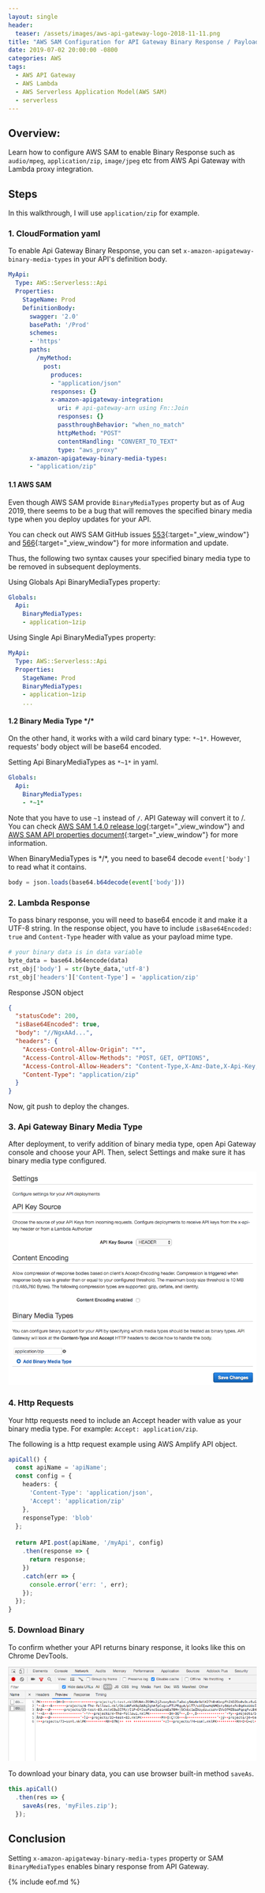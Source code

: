 ```yaml
---
layout: single
header:
  teaser: /assets/images/aws-api-gateway-logo-2018-11-11.png
title: "AWS SAM Configuration for API Gateway Binary Response / Payloads"
date: 2019-07-02 20:00:00 -0800
categories: AWS
tags:
  - AWS API Gateway
  - AWS Lambda
  - AWS Serverless Application Model(AWS SAM)
  - serverless
---
```


## Overview:
Learn how to configure AWS SAM to enable Binary Response such as `audio/mpeg`, `application/zip`, `image/jpeg` etc from AWS Api Gateway with Lambda proxy integration. 

## Steps
In this walkthrough, I will use `application/zip` for example.

### 1. CloudFormation yaml 
To enable Api Gateway Binary Response, you can set `x-amazon-apigateway-binary-media-types` in your API's definition body.  

```yaml
MyApi:
  Type: AWS::Serverless::Api
  Properties:
    StageName: Prod
    DefinitionBody:
      swagger: '2.0'
      basePath: '/Prod'
      schemes: 
      - 'https'
      paths:
        /myMethod:
          post:
            produces:
            - "application/json"
            responses: {}
            x-amazon-apigateway-integration:
              uri: # api-gateway-arn using Fn::Join
              responses: {}
              passthroughBehavior: "when_no_match"
              httpMethod: "POST"
              contentHandling: "CONVERT_TO_TEXT"
              type: "aws_proxy"
      x-amazon-apigateway-binary-media-types:
      - "application/zip"
```

#### 1.1 AWS SAM

Even though AWS SAM provide `BinaryMediaTypes` property but as of Aug 2019, there seems to be a bug that will removes the specified binary media type when you deploy updates for your API.   

You can check out AWS SAM GitHub issues [553](https://github.com/awslabs/serverless-application-model/issues/553){:target="_view_window"} and [566](https://github.com/awslabs/serverless-application-model/issues/566){:target="_view_window"} for more information and update.  

Thus, the following two syntax causes your specified binary media type to be removed in subsequent deployments.

Using Globals Api BinaryMediaTypes property:  

```yaml
Globals:
  Api:
    BinaryMediaTypes:
    - application~1zip
```

Using Single Api BinaryMediaTypes property:  

```yaml
MyApi:
  Type: AWS::Serverless::Api
  Properties:
    StageName: Prod
    BinaryMediaTypes: 
    - application~1zip
    ...
```

#### 1.2 Binary Media Type \*/\*

On the other hand, it works with a wild card binary type: `*~1*`. However, requests' body object will be base64 encoded. 

Setting Api BinaryMediaTypes as `*~1*` in yaml.  

```yaml
Globals:
  Api:
    BinaryMediaTypes:
    - *~1*
```

Note that you have to use `~1` instead of `/`. API Gateway will convert it to /.
You can check [AWS SAM 1.4.0 release log](https://github.com/awslabs/serverless-application-model/releases/tag/1.4.0){:target="_view_window"} and [AWS SAM API properties document](https://github.com/awslabs/serverless-application-model/blob/master/versions/2016-10-31.md#awsserverlessapi){:target="_view_window"} for more information.

When BinaryMediaTypes is \*/\*, you need to base64 decode `event['body']` to read what it  contains.  

```javascript
body = json.loads(base64.b64decode(event['body']))
```

### 2. Lambda Response
To pass binary response, you will need to base64 encode it and make it a UTF-8 string. In the response object, you have to include `isBase64Encoded: true` and `Content-Type` header with value as your payload mime type.  

```python
# your binary data is in data variable
byte_data = base64.b64encode(data)
rst_obj['body'] = str(byte_data,'utf-8')
rst_obj['headers']['Content-Type'] = 'application/zip'
```

Response JSON object  

```json
{
  "statusCode": 200,
  "isBase64Encoded": true,
  "body": "//NgxAAd...",
  "headers": {
    "Access-Control-Allow-Origin": "*",
    "Access-Control-Allow-Methods": "POST, GET, OPTIONS",
    "Access-Control-Allow-Headers": "Content-Type,X-Amz-Date,X-Api-Key,X-Amz-Security-Token",
    "Content-Type": "application/zip"
  }
}
```

Now, git push to deploy the changes.  

### 3. Api Gateway Binary Media Type
After deployment, to verify addition of binary media type, open Api Gateway console and choose your API. Then, select Settings and make sure it has binary media type configured.

![Api Gateway Binary Media Type](/assets/images/2019-07-02-aws-sam-configuration-for-api-gateway-binary-response/aws-api-gateway-binary-media-types.png)

### 4. Http Requests
Your http requests need to include an Accept header with value as your binary media type. For example: `Accept: application/zip`.  

The following is a http request example using AWS Amplify API object.  

```typescript
apiCall() {
  const apiName = 'apiName';
  const config = {
    headers: {
      'Content-Type': 'application/json',
      'Accept': 'application/zip'
    },
    responseType: 'blob'
  };

  return API.post(apiName, '/myApi', config)
    .then(response => {
      return response;
    })
    .catch(err => {
      console.error('err: ', err);
    });
  });
}
```

### 5. Download Binary
To confirm whether your API returns binary response, it looks like this on Chrome DevTools.  

![Api Gateway Binary Media Type](/assets/images/2019-07-02-aws-sam-configuration-for-api-gateway-binary-response/aws-api-gateway-binary-response-and-save-as.png)

To download your binary data, you can use browser built-in method `saveAs`.

```javascript
this.apiCall()
  .then(res => {
    saveAs(res, 'myFiles.zip');
  });
```

## Conclusion
Setting `x-amazon-apigateway-binary-media-types` property or SAM `BinaryMediaTypes` enables binary response from API Gateway.  

{% include eof.md %}

